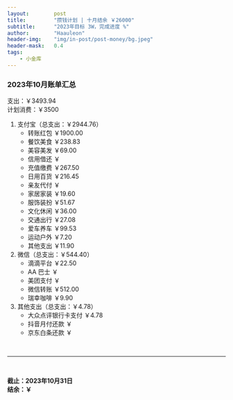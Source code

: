 ```yaml
---
layout:        post
title:         "攒钱计划 | 十月结余 ￥26000"
subtitle:      "2023年目标 3W，完成进度 %"
author:        "Haauleon"
header-img:    "img/in-post/post-money/bg.jpeg"
header-mask:   0.4
tags:
    - 小金库
---
```


### 2023年10月账单汇总             
支出：￥3493.94         
计划消费：￥3500        

1. 支付宝（总支出：￥2944.76）   
    - 转账红包 ￥1900.00   
    - 餐饮美食 ￥238.83    
    - 美容美发 ￥69.00     
    - 信用借还 ￥    
    - 充值缴费 ￥267.50     
    - 日用百货 ￥216.45      
    - 亲友代付 ￥     
    - 家居家装 ￥19.60    
    - 服饰装扮 ￥51.67       
    - 文化休闲 ￥36.00    
    - 交通出行 ￥27.08      
    - 爱车养车 ￥99.53      
    - 运动户外 ￥7.20
    - 其他支出 ￥11.90      
2. 微信（总支出：￥544.40）      
    - 滴滴平台 ￥22.50   
    - AA 巴士 ￥    
    - 美团支付 ￥      
    - 微信转账 ￥512.00       
    - 瑞幸咖啡 ￥9.90
3. 其他支出（总支出：￥4.78）     
    - 大众点评银行卡支付 ￥4.78    
    - 抖音月付还款 ￥    
    - 京东白条还款 ￥   

<br>

---

<br>

**截止：2023年10月31日**      
**结余：￥**        